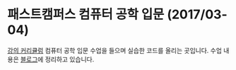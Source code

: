 # 패스트캠퍼스 컴퓨터 공학 입문 (2017/03-04)
[강의 커리큘럼](http://cdn.www.fastcampus.co.kr/wp-content/uploads/2017/02/%EC%BB%B4%ED%93%A8%ED%84%B0%EA%B3%B5%ED%95%99-%EC%9E%85%EB%AC%B8-SCHOOL-2%EA%B8%B0_%EC%BB%A4%EB%A6%AC%ED%81%98%EB%9F%BC-%EB%B0%8F-%EA%B5%90%EC%9C%A1-%EC%95%88%EB%82%B4%EB%AC%B8.pdf?_ga=1.240441345.321893628.1483015444)
컴퓨터 공학 입문 수업을 들으며 실습한 코드를 올리는 곳입니다. 
수업 내용은 [블로그](https://wayhome25.github.io/#컴퓨터공학)에 정리하고 있습니다. 
